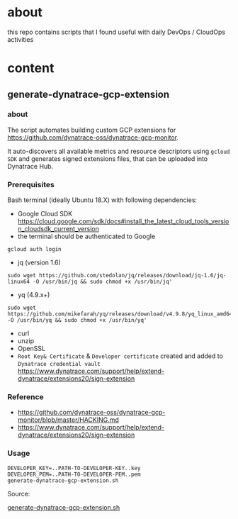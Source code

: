 # about
this repo contains scripts that I found useful with daily DevOps / CloudOps activities

# content
##  generate-dynatrace-gcp-extension
### about
The script automates building custom GCP extensions for https://github.com/dynatrace-oss/dynatrace-gcp-monitor.

It auto-discovers all available metrics and resource descriptors using `gcloud SDK` and generates signed extensions files, that can be uploaded into Dynatrace Hub.

### Prerequisites
Bash terminal (ideally Ubuntu 18.X) with following dependencies:
* Google Cloud SDK 
https://cloud.google.com/sdk/docs#install_the_latest_cloud_tools_version_cloudsdk_current_version
* the terminal should be authenticated to Google 
``` 
gcloud auth login
```
* jq (version 1.6)
```
sudo wget https://github.com/stedolan/jq/releases/download/jq-1.6/jq-linux64 -O /usr/bin/jq && sudo chmod +x /usr/bin/jq'
```

* yq (4.9.x+) 
```
sudo wget https://github.com/mikefarah/yq/releases/download/v4.9.8/yq_linux_amd64 -O /usr/bin/yq && sudo chmod +x /usr/bin/yq'
```
* curl
* unzip
* OpenSSL
* `Root Key& Certificate` & `Developer certificate` created and added to `Dynatrace credential vault` 
https://www.dynatrace.com/support/help/extend-dynatrace/extensions20/sign-extension


### Reference
* https://github.com/dynatrace-oss/dynatrace-gcp-monitor/blob/master/HACKING.md
* https://www.dynatrace.com/support/help/extend-dynatrace/extensions20/sign-extension

### Usage
```
DEVELOPER_KEY=..PATH-TO-DEVELOPER-KEY..key
DEVELOPER_PEM=..PATH-TO-DEVELOPER-PEM..pem
generate-dynatrace-gcp-extension.sh
```

Source:

[generate-dynatrace-gcp-extension.sh](./generate-dynatrace-gcp-extension.sh)
